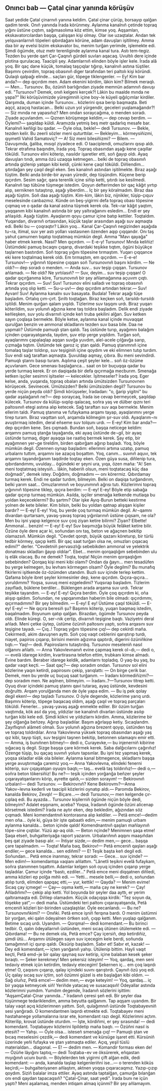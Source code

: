 ## Onıncı bab — Çatal çinar yanında körüşüv

Saat yedide Çatal çinarnıñ yanına keldim. Çatal çinar çürüp, borsayıp qalğan qadim terek. Onıñ yanında İrada körünmey. Aylanma kanalnıñ çetinde topraq yığını üstüne çıqtım, sağımasolıma köz ettim, kimse yoq. Aqşamları, ekskavatorcılardan başqa, çalışqan kişi olmay. Olar ise  uzaqtalar.  Andan tek yelquvanlarnıñ töpeleri qıbırdağanı körüne, adam davuşları işitilmey. Amma daa bir ay evelsi bizim ekskavator bu, menim turğan yerimde, işlemekte edi.
Şimdi ögümde, otuz metr terenliginde aylanma kanal tura. Astı tem-tegiz. Tezden bu yerde qart Çar-Çaqnıñ gürdeli suvları aqacaq. Uvultılı dere içinde plotina qurulacaq.
Taacipli şey. Adamlarnıñ elinden böyle işler kele.
İrada alâ yoq. Bir qaç dane küçük, tomalaq taşçıqlar tığırıp, kanalnıñ astına tüştiler. Başımnı çevirdim, topraq obasınıñ diger tarafından teri paltolı kişi köründi. Qulaqlı qalpağı elinde... saçları gür, töpege tiklengenler.
— Ey! Kim bar anda?— dep qıçırdım men. Adam ekenini kördim, lâkin kim? Bilmek meraqlı.
— Men... Tursunov.
Bu, özüniñ barlığından ziyade memnün adamnıñ davuşı edi.
"Tursunov? Demek, onıñ kelgeni kerçek?! Lâkin bu maalde mında ne yapa?"
İlki körüşüvimizde yüregimniñ içine boy¬le küyeli qığılçımlar kirdiler. Qarşımda, duman içinde Tursunov... közlerini qısa berip baqmaqta. Beti aqçıl, azaçıq hastacan... Belki uzun yol yürgendir, geceleri yuqlamağandır?!
— Siz mında ne yapasıñız?
Men ondan soraycağıma, o menden soradı.
Ziyade açuvlandım.
— Qıznen körüşmege keldim,— dep cevap berdim.
— Öylemi?— şaqıldap küldi. 
Aramızda yetmiş beş metr qadarlıq mesafe bar. Kanalnıñ keñligi bu qadar.
— Öyle olsa, bekle!— dedi Tursunov. — Bekle, tezden kelir.
Bu zeerli sözler meni quturttılar.
— Bekleyim... körmeysiñizmi, qıymetli Vahid Samatoviç?
— A! Siz meni bilesiñizmi?
— Bilem. — Davuşımda, ğaliba, mısqıl ziyadece edi. O taaciplendi, omuzlarını qısıp aldı.
Tekrar etrafıma baqındm, İrada yoq. Topraq obasından aşağı kene çaqıllar töküldi. Tursunov elini köterip, nasıldır işaretler etti, soñ ğayıp oldı. Ayaq davuşları tındı, amma özü uzaqqa ketmegen... belki de topraq obasınıñ artında gizlenip yatqan kibi keldi, çünki kene çaqıl töküldi. Diñlendim... şıtırdağan şey çaqıl degil eken.
Ses kanalnıñ astından işitilmekte. Biraz aşağı tüştim. Belki anda birde-bir ayvan yüredir, dep tüşündim. Küçene berip qıçırdım. Sesim sağır, qara terenlik içine siñip ketti, şıtırdı ise kesilmedi.
Kanalnıñ tap tübüne tüşmege istedim. Qoyun defterimden bir qaç kâğıt yırtıp alıp, serniknen tutaştırıp, aşağı yiberdim... İç bir şey köralmadım. Biraz daa aşağı tüştim. Soñ daa aşağı tüştim. Kim-kim, lâkin biz, nijnikler, tüşip-çıquv meselesinde canbazmız. Künde on beş-yigirmi defa topraq obası töpesine çıqmaq ve o qadar da kanal astına tüşmek kerek ola. Tek¬rar kâğıt yaqtım, yaqqanım kibi kanalnıñ astında bir şey yaltırağanını esledim... Endi er şey añlaşıldı.
Aşağı tüştim. Ayaqlarım qoyu çamur içine batıp kettiler. Toqtaldım. Yuqarıdan, divarnıñ ortasından, küçük taşlar arasından aşağı suv aqmaqta edi. Belki bu — çoqraqtır? Lâkin yoq... Kanal Çar-Çaqnıñ negizinden aşağıda tu¬ra, itimal, suv yer astı yolları vastasınen özenden aqıp çıqqandır. Onı taş yahut çamurnen tıqatıp toqtatmaq mümkün degil. Amma "Mavı qayağa" haber etmek kerek. Nasıl?
Men qıçırdım.
— E-e-y! Tursunov! Mında keliñiz!
Üstümdeki pamuq bıcaqnı çıqarıp, divardaki teşikke tıqtım, ögüni büyükçe taşlarnen bastırdım. Soñ topraq yığını töpesine tırmaştım. Yuqarı çıqqance eki kere toqtalmaq kerek oldı. Em tırmaştım, em qıçırdım.
— E-e-e! Tursunov!— yığınnıñ töpesine çıqqan soñ Tursunovnıñ başını kördim.
— Ne oldı?— dep soradı o menden.
— Anda suv... suv teşip çıqqan. 
Tursunov añlamadı.
— Ne oldı? Ne yırtılasıñ?
— Suv, deyim... suv teşip çıqqan! 
O qadar qıçırğanıma köre, Tursunovnıñ bir şey añlamağanına açuvım çıqtı. Tekrar qıçırdım.
— Suv! Suv!
Tursunov elini salladı ve topraq obasınıñ artında yoq olıp ketti.
— Su-u-uv!— dep qıçırdım artından tekrar.— Suv! Ayvan! Suv! Aylanma kanalnı suv basayata. Budala! 
Tekrar aşağı tüşe başladım.
Ortalıq çım-çırt. Şırıltı toqtağan. Biraz keçken soñ, tarsıldı-tursıldı işitildi. Menim qurğan qalam yıqıldı. Tizlerime suv taşqını urdı. Biraz yuqarı köterildim, suv yolunıñ ağızına kene taş toldıra başladım. Delik endi ziyade keñleşken, suv yolu divarnıñ içinde keñ truba şekilini alğan. Suv ketken sayın çoqlaşa bermekte. Böyle ketse, aylanma kanal içinde muvaqqat qurulğan benzin ve ammonal skladlarını tezden suv basa bile.
Daa ne yapmalı? Üstümde pamuqlı ştan qaldı. Taş üstünde turıp, ayağımnı balağım içinden çıqarayatqanda, taydım, şuv etip yerge yıqıldım. Turğan soñ, ayaqlarımnı çapalaqlap aqqan suvğa yuvdım, alel-acele çılğavğa sarıp, çızmağa tıqtım. Üstümde tek garoz iç ştan qaldı. Pamuq ştanımnıñ içine tomalaq taşlar toldırıp, suv teşiginiñ içine qoydım ve eki elimnen tutıp turdım.
Suv endi sağ taraftan aqmaqta. Şuvuldap aqmay, çıbıra. Bu meni sevindirdi. Pamuqlı ştannı basıp turam. Aqılıma çeşit şeyler kele... soñ öz-özüme açuvlanam. Gece smenası başlağanca... saat on bir buçuqqa qadar bu yerde turmaq kerek. Er on daqiqada bir defa qıçırmağa mecburım. Smenağa ketken işçiler sesimni işitseler — kelecekler. İşitmeseler?
İrada yoq. Eger kelse, anda, yuqarıda, topraq obaları artında ümütsizden Tursunovnen körüşecek. Sevinecek. Ümütsizden? Belki ümütsizden degil? Tursunov bu yerde niçün peyda oldı? Şimdi körüşseler, İradadan: "o, ğarip yigitni" bu qadar aşalağanıñ ne?— dep soraycaq, İrada ise cevap bermeycek, şaqıldap külecek. Tursunov da külüp-sıqılıp qalacaq, soñra yaş ve dülber qıznı teri paltosınıñ etegi astına alıp ketecek.
Sağ taraftan suv aqa bermekte. Menim ellerim taldı. Pamuq ştanıma ve fufaykama arqamı tayap, ayaqlarımnı yerge tirep turam. Biraz vaqıttan soñ, arqamda kölmegim şır-suv oldı. Ayaqlarım¬nı avuştırmaq istedim, deral eñseme suv tolqunı urdı.
— E-ey! Kim bar anda?— dep qıçırdım kene. Ses çıqmadı.
Bundan soñ, başqa neticege keldim: arqamnı pamuq ştanğa tayağanda, eki ayaq üstünde de¬gil, bir ayaq üstünde turmaq, diger ayaqqa ise raatlıq bermek kerek. Şay etip, bir ayağımnen yer¬ge tireldim, birden qabırğam ağırıp başladı.
Yoq, böyle mümkün degil. Özennen oynap başladım: ellerimni artıma uzatıp, pamuq urbalarnı tuttım, arqamnı ise azaçıq boşattım. Yoq, canım... suvnıñ aquvı, tek arqamnı tayandırğanım taqdirde toqtay eken. Özen güya susa, diñlenip tura, qıbırdandımmı, uvulday... ögündeki er şeyni ura, yıqa, özen maña:
"A! Sen meni toqtatmaq isteysiñ... lâkin, haberiñ olsun, meni toqtatacaq küç daa doğmadı", demek istey. Doğdımı, doğmadımı — onı körermiz.
Qıbırdamay turmaq kerek. Endi ne qadar turdım, bilmeyim. Belki on daqiqa turğandırım, belki yarım saat... Omuzlarımnıñ ve boyunımnıñ ağrısı tutı. Közlerimni topraq yığınınıñ töpesine tiklep, qıçıra berdim:
— E-ey! E-ey!
Böyle etip sabağa qadar qıçırıp turmaq mümkün. Asılda, işçiler smenağa ketkende mutlaqa bu yoldan keçeceklermi? Bu şartmı? Olar işke Ayıq-Burun betteki kestirme yolnen de kete bileler. Kim bilsin, belki bu yoldan qatnap alışqan kişiler bardır?
— E-ey! E-ey!
Yoq, bu yerde çoq turmaq mümkün degil. Ar¬qamnı divardan qurtarsam, yavaş-yavaş topraq yığınlarınıñ üstüne çıqsam, ne ola? Men bu işni yapıp kelgence suv çoq ziyan ketire bilirmi? Ziyan? Elbette! Ammonal... benzin!
— E-ey! E-ey!
Suv başımızğa büyük felâket ketire bilir. Özüne öyle dere açar ki, soñundan onı taş, beton ve ağaçnen bekitip olamazsıñ. Mümkün degil. "Cevdet qorqtı, büyük qazanı köreturıp, bir türlü tedbir körmey, qaçıp ketti. Bir qaç saat turğan olsa ne, omuzları çıqacaq edimi?" derler. "Cevdetniñ pervasızlığı sebebikden ammonal ve yelektrik donatması skladları ğayıp oldılar". Ebet... menim qorqaqlığım sebebinden ulu iş
elâk olacaq. Bu ne demek?
Toqta, toqta! Niçün menim qorqaqlığım sebebinden? Qorqaq kişi meni kibi olamı? Ondan da ğayrı... men tesadüfen bu yerge kelmegen, bu levhanı körmegen olsam? Öyle degilmi? Bu munafıq fikirlerni işitkende öz-özümden utandım. Buzlı suv içinde terlep kettim. Qafama böyle ibret şeyler kirmesinler dep, kene qıçırdım.
Qıçıra-qıçıra... yoruldımmı? Yoqsa, suvuq meni ezgeledimi? Yuqsırap başladım. Tizlerim zayıfladı, büklene berdiler... Büklengen arada arqama suv urdı. Tekrar teşikke tayandım.
— E-ey! E-ey!
Qıçıra berdim. Öyle çoq qıçırdım ki, oña
alışıp qaldım. Soñundan, ne yapqanımdan haberim bile olmadı: qıçırdımmı, qıçırmadımmı? Bir şey bilmedim.
— E-ey! E ey!
Üstüme çaqıl töküldi.
— E-ey! E-ey!
— Ne qıçıra beresiñ şu?
Başımnı köterip, yuqarı baqmaq istedim, baqalmadım. Boyunum qatıp qalğan. Birazdan, ögümde Tursunov peyda oldı. Elinde küregi. O, ser¬nik çertip, divarnıñ teşigine baqtı. Vaziyetni deral añladı. Meni çetke üytep, üstüme özüniñ paltosını yaptı, soñra arqasını suv teşigine tayadı.
— Çıq..! Topraq yığını töpesine çıq!— dep cekirdi maña. Cekirmedi, akim davuşnen ayttı. Soñ çoq vaqıt ceblerini qarıştırıp turdı, niayet, papiros çıqarıp, birisini menim ağızıma qaptırdı, digerini özüniñkine tıqtı.— Yaq!— dedi.
Papiroslarnı tutaştırdıq. Tursunov meseleniñ nasıl olğanını añlattı.
— Anna Yakovlevnanıñ evine çapmaq kerek ol¬dı,— dedi o,— evelâ idarege kirdim, kvartirasına telefon ettim, trubkanı kimse almadı. Evine bardım. Beraber idarege keldik, adamlarnı topladıq. O yaq-bu yaq, bu qadar vaqıt keçti.
— Saat qaç?— dep soradım ondan. 
Tursunov sol elini közlerine yaqın ketirdi, papirosını çekip, yarıqlattı:
— On birge çerik bar.
Demek, men bu yerde uç buçuq saat turğanım.
— İradanı körmediñizmi?— dep soradım men. Ne aqılnen, bilmeyim.
— İradanı..?—Tursunov titrep ketti. Oyuq divar içindeki pamuq ştannı qavi tutaraq, ayaq üstünde, kevdesini doğrulttı. Arqam yorulğanda men de öyle yapa edim.
— Bu iş pek qolay degil eken!— dep taşladı Tursunov.
O öyle degende, közlerime yarıq urdı. Başımnı köterip, töpege baqacaq oldım, aşağı çaqıl ve topraq parçaları töküldi. Fenerler... yavaş-yavaş aşağı enmekte ediler.
Bir özüm turğan vaqtımda, kök asıl da yoq, yıldızlar ise kanalnıñ divarları üstünde asılıp turğan kibi kele edi. Şimdi kökni ve yıldızlarnı kördim.
Amma, közlerime bir şey olğanğa beñzey. Ağırıp başladılar. Başım ağırlaşıp ketiy. Sıcaqlandm.  Zayıflıqnıñ alâmeti olmalı.
Suv yolunıñ ağızına brezent qoyıp, üstünden taş ve topraq toldırdılar. Anna Yakovlevna yüksek topraq obasından aşağı yaş qız kibi, tayıp tüşti, suv teşigini taşnen bekitip, betonnen sılamaqnı emir etti.
— Amma, iş bunıñnen bitmey!— dedi o, Curayevke,— bu injenerniñ kibirine sığacaq iş degil. Sizge başqa çare körmek kerek. Saba dalğıcılarnı çağırıñız! Özenge tüşip, bu qaçaq suvnıñ yolunı tapsınlar. Bu işni tez yapmaq kerek, yoqsa skladlar elâk ola bileler. Aylanma kanal bitmegence, skladlarnı başqa yerge avuştırmağa çaremiz yoq.— Anna Yakovlevna, elindeki fenerni köterip, suv çıqayatqan oyuqnı baqtı,— taş... evelâ taş toldırıñız!— dedi o,— soñra beton tökersiñiz! Bu ne?— teşik içinden yorğanğa beñzer şeyler çıqarayatqanlarını körip, ayrette qaldı,— sizden sorayım!
— Bekirovnıñ urbaları!— dedi Tursunov.
— Bekirovnıñ? Kene Bekirovmı?—Anna Yakov¬levna kederli ve taacipli közlerini oynatıp aldı.— Paromda Bekirov, kanalda Bekirov, Zevqlı!
— Biçare...— dedi  Tursunov,— men  kelgende çır-çıplaq edi. Bu ayazda...
Tursunov kişilerniñ ögünde niçün böyle dedi, bilmeyim? Adalet eşqınamı, aceba? Yoqsa, İradanıñ ögünde özüni alicenap körsetmek istedimi? İrada ne aytır eken, dep bekledim, ağızından söz çıqmadı. 
Meni komendantnıñ kontorasına alıp keldiler.
— Petâ emce!—dedim men oña... öyle ki, güya bir işte qabaatlı edim,— menim pamuqlı urbam aylanma kanalda... beton içinde qaldı!
Komendnantnıñ qaşları mañlayınıñ töpe¬sine çıqtılar. Yüzü ap-aq oldı.
— Beton nçinde? Menimnen şaqa etme! Şaqa etseñ, buhgalteriyağa raport yazarım. Urbalarıñnıñ aqqını maaşıñdan beş qat ziyade basıp alır.
— İhtiyar sizde,— dedim men,— gece... başqa çare tapalmadım.
— Toqta! Maña baq, Bekirov!— Petâ emceniñ qaşları aşağı endiler,— gece kanalda... sen ediñmi?
— E! Teşik başta keñ degil edi. Soñundan... 
Petâ emce inanmay, tekrar soradı:
— Gece... suv içinde?
— Men edim!— komendantqa vaqianı añlattım. "Lânetli teşikni evelâ fufaykam, soñra ştanımnen tıqattım. Adamlar kelgen soñ oyuq içinden çıqarıp yerge taşladılar. Çamur içinde ^bastı, ezdiler..."
Petâ emce meni diqqatnen diñledi, amma közleri ep polğa mıhlı edi.
— Yetti... mesele belli,— dedi o, soñundan atılıp turdı, elimden qapqaç etti,— yur, kettik!
— Qayda?
— Menim evime! Sıcaq çay içmege!
— Çay— oşıma ketti,— maña çay ne kerek?
— Çay! Añladıñmı?— çekip alıp ketti. 
Yol boyunda bir şeyler daa ayttı, er yerim qaltıramaqta edi. Diñlep olamadım. Küçük odaçıqqa kirdik: "Tez soyun da, töşekke yat",— dedi maña. Üstümdeki teri paltonı çıqarayatqanda, Petâ emceniñ közleri bir-birinden uzaqlaştılar. Öyle eecanlandı.
— Bu ne? Tursunovnıñkimi?
— Onıñki.
Petâ emce işniñ ferqına bardı. O menim üstümni bir yorğan, eki qalın ödeyalnen örtken soñ, çıqıp ketti. Men yuqlap qalğanım. Betime sıcaq urdı. Uyandım.
— Qorqma!— dedi komendant.— Bu birinci tedbir.
O, qalın ödeyallarnıñ üstünden, meni sıcaq ütünen ütülemekte edi.
— Qıbırdama!
— Bu ne demek ola, Petâ emce? Çay içersiñ, dep ketirdiñiz, şimdi ütü...
Arqamnı ütülegen sayın suv içecegim kele berdi, soñunda tamağımnıñ içi qurıp qaldı. Öksürip başladım. Sabır et! Sabır et, kazak! —Dey edi komendant,— içten yanğanıñ yahşı.
Ütülenip bittim. Hayli vaqıt keçti, Petâ emd¬je bir qalay qaynaq suv ketirip, içine balaban kesek şeker bıraqtı.
— Şeker kerekmey! Men şekersiz isteyim!
— Yoq, qardaş, men seni tedaviy etmek içün ketirdim, tedaviy etecegim! Şekernen iç... em çoq laqırdı etme!
O, çaqısını çıqarıp, qalay içindeki suvnı qarıştırdı. Çaynıñ özü yoq edi. Üç qalay sıcaq suv içtim, soñ özümni güzel is ete başlağan kibi oldım.
— Sağ oluñız, Petâ emce!— dedim men,— evge keteyim!
— Yoq, qardaş... iç bir yaqqa ketmeycek siñ! Yeriñde yatacaq ve susacaqsıñ!
Ödeyallar astında közlerimni yumdım. Yumdım degende, İradanıñ sözlerini işittim: "AqşamÇatal-Çinar yanında..." İradanıñ çeresi şeñ edi. Bir şeyler daa tüşünmege tedariklendim, amma beyutta qalğanım. Tap aqşam uyandım. Bir talay vaqıt açıq közlerimnen yattım. Soñ, qulağımnıñ üstünde Toqtabayevniñ sesi yanğıradı. O komendantnen laqırdı etmekte edi. Toqtabayev meni hastahanege yollamalarına israr ete, komendant razı degil.
Közlerimni açtım. Köterilip, krovat üstünde oturdım.
— İşte, kördiñmi, er şey sırasında! — dedi komendant.
Toqtabayev közlerini lipildetip maña baqtı.
— Özüñni nasıl is etesiñ? 
— Yahşı.
— Öyle olsa... isteseñ smenağa çıq!
— Pamuqlı ştan ve bıcaq meselesini çezdik,— dedi komendant ve kürsüge işaret etti.
Kürsüniñ üzerinde yeñi fufayka ve ştan yatmaqta ediler. Açıq, yeşil tüslü materialdan... diagonal.
— E! — dedim men. — Komandir forması eken de!
— Özüñe lâyığını taptıq,— dedi Toqtaba¬ev ve öksürerek, eñqastan mıyığınıñ ucunı burdı.
— Böylelerden tek yigirmi çift alğan edik, dedi komendant: — anda, kanalda taşlap kelgenleriñni ise...— o terenden köküs keçirdi,— buhgalteriyanen añlaştım, aktnen yoqqa çıqaracaqmız. Yazıp-çızıp qoydım. Siziñ balalar imza ettiler. Ayaq astında taptalğan, çamurğa bılanğan onı endi qaydan tapacaqsıñ?
"Çatal-Çinar, saat yedi". İrada bunı ne içün yaptı? Meni aşalamaq, menden intiqam almaq içünmi?
Bir şey añlamayım.
